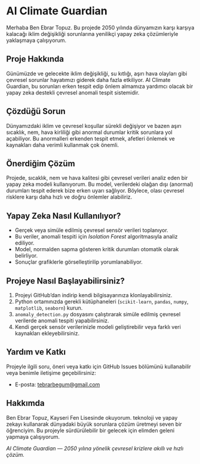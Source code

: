 # AI Climate Guardian

Merhaba Ben Ebrar Topuz. Bu projede 2050 yılında dünyamızın karşı karşıya kalacağı iklim değişikliği sorunlarına yenilikçi yapay zeka çözümleriyle yaklaşmaya çalışıyorum.

## Proje Hakkında

Günümüzde ve gelecekte iklim değişikliği, su kıtlığı, aşırı hava olayları gibi çevresel sorunlar hayatımızı giderek daha fazla etkiliyor. AI Climate Guardian, bu sorunları erken tespit edip önlem almamıza yardımcı olacak bir yapay zeka destekli çevresel anomali tespit sistemidir.

## Çözdüğü Sorun

Dünyamızdaki iklim ve çevresel koşullar sürekli değişiyor ve bazen aşırı sıcaklık, nem, hava kirliliği gibi anormal durumlar kritik sorunlara yol açabiliyor. Bu anormalleri erkenden tespit etmek, afetleri önlemek ve kaynakları daha verimli kullanmak çok önemli.

## Önerdiğim Çözüm

Projede, sıcaklık, nem ve hava kalitesi gibi çevresel verileri analiz eden bir yapay zeka modeli kullanıyorum. Bu model, verilerdeki olağan dışı (anormal) durumları tespit ederek bize erken uyarı sağlıyor. Böylece, olası çevresel risklere karşı daha hızlı ve doğru önlemler alabiliriz.

## Yapay Zeka Nasıl Kullanılıyor?

- Gerçek veya simüle edilmiş çevresel sensör verileri toplanıyor.  
- Bu veriler, anomali tespiti için *Isolation Forest* algoritmasıyla analiz ediliyor.  
- Model, normalden sapma gösteren kritik durumları otomatik olarak belirliyor.  
- Sonuçlar grafiklerle görselleştirilip yorumlanabiliyor.

## Projeye Nasıl Başlayabilirsiniz?

1. Projeyi GitHub’dan indirip kendi bilgisayarınıza klonlayabilirsiniz.  
2. Python ortamınızda gerekli kütüphaneleri (`scikit-learn`, `pandas`, `numpy`, `matplotlib`, `seaborn`) kurun.  
3. `anomaly_detection.py` dosyasını çalıştırarak simüle edilmiş çevresel verilerde anomali tespiti yapabilirsiniz.  
4. Kendi gerçek sensör verilerinizle modeli geliştirebilir veya farklı veri kaynakları ekleyebilirsiniz.

## Yardım ve Katkı

Projeyle ilgili soru, öneri veya katkı için GitHub Issues bölümünü kullanabilir veya benimle iletişime geçebilirsiniz:  
- E-posta: tebrarbegum@gmail.com


## Hakkımda

Ben Ebrar Topuz, Kayseri Fen Lisesinde okuyorum. teknoloji ve yapay zekayı kullanarak dünyadaki büyük sorunlara çözüm üretmeyi seven bir öğrenciyim. Bu projeyle sürdürülebilir bir gelecek için elimden geleni yapmaya çalışıyorum.


*AI Climate Guardian — 2050 yılına yönelik çevresel krizlere akıllı ve hızlı çözüm.*

